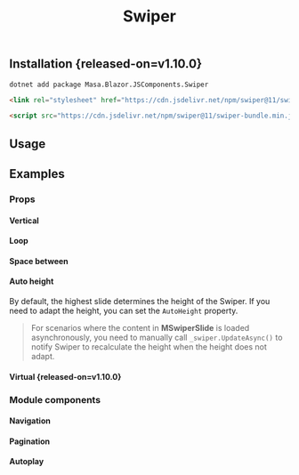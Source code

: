 ﻿---
title: Swiper
desc: "A mobile touch slider component base on [Swiper](https://github.com/nolimits4web/swiper)."
tag: "JS Wrapper"
related:
  - /blazor/components/carousels
  - /blazor/components/windows
  - /blazor/components/slide-groups
---

## Installation {released-on=v1.10.0}

```shell
dotnet add package Masa.Blazor.JSComponents.Swiper
```

```html
<link rel="stylesheet" href="https://cdn.jsdelivr.net/npm/swiper@11/swiper-bundle.min.css"/>
```

```html
<script src="https://cdn.jsdelivr.net/npm/swiper@11/swiper-bundle.min.js"></script>
```

## Usage

<masa-example file="Examples.mobiles.swiper.Default"></masa-example>

## Examples

### Props

#### Vertical

<masa-example file="Examples.mobiles.swiper.Vertical"></masa-example>

#### Loop

<masa-example file="Examples.mobiles.swiper.Loop"></masa-example>

#### Space between

<masa-example file="Examples.mobiles.swiper.SpaceBetween"></masa-example>

#### Auto height

By default, the highest slide determines the height of the Swiper.
If you need to adapt the height, you can set the `AutoHeight` property.

> For scenarios where the content in **MSwiperSlide** is loaded asynchronously,
> you need to manually call `_swiper.UpdateAsync()` to notify Swiper to recalculate the height when the height does not adapt.

<masa-example file="Examples.mobiles.swiper.AutoHeight"></masa-example>

#### Virtual {released-on=v1.10.0}

<app-alert type="warning" content="Currently, incremental updates to the list are not supported."></app-alert>

<masa-example file="Examples.mobiles.swiper.Virtual"></masa-example>

### Module components

#### Navigation

<masa-example file="Examples.mobiles.swiper.Navigation"></masa-example>

#### Pagination

<masa-example file="Examples.mobiles.swiper.Pagination"></masa-example>

#### Autoplay

<masa-example file="Examples.mobiles.swiper.Autoplay"></masa-example>
